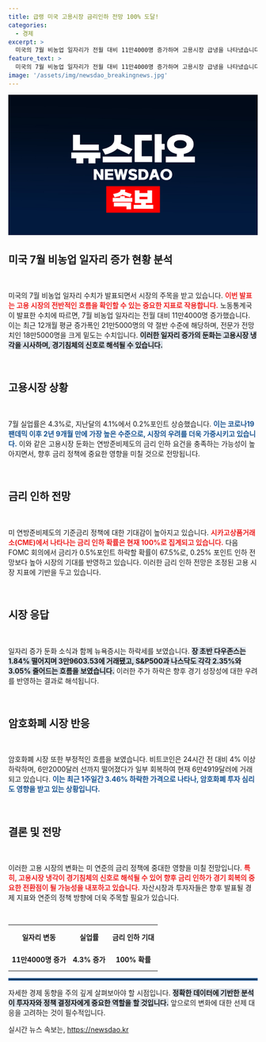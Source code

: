 ```yaml
---
title: 급랭 미국 고용시장 금리인하 전망 100% 도달!
categories:
  - 경제
excerpt: >
  미국의 7월 비농업 일자리가 전월 대비 11만4000명 증가하며 고용시장 급냉을 나타냈습니다. 실업률은 2년 9개월 만에 최고치로 치솟아 금리 인하 가능성을 높이고 있지만, 경기침체 우려로 자산시장이 흔들리고 있습니다. 9월 FOMC 회의에 관심 집중!
feature_text: >
  미국의 7월 비농업 일자리가 전월 대비 11만4000명 증가하며 고용시장 급냉을 나타냈습니다. 실업률은 2년 9개월 만에 최고치로 치솟아 금리 인하 가능성을 높이고 있지만, 경기침체 우려로 자산시장이 흔들리고 있습니다. 9월 FOMC 회의에 관심 집중!
image: '/assets/img/newsdao_breakingnews.jpg'
---
```


<p><img src="/assets/img/newsdao_breakingnews.jpg" alt="flaretime 속보" /></p>

<h2>미국 7월 비농업 일자리 증가 현황 분석</h2>

<p data-ke-size="size16">&nbsp;</p>

<p>미국의 7월 비농업 일자리 수치가 발표되면서 시장의 주목을 받고 있습니다. <b><span style="color: #ee2323;">이번 발표는 고용 시장의 전반적인 흐름을 확인할 수 있는 중요한 지표로 작용합니다.</span></b> 노동통계국이 발표한 수치에 따르면, 7월 비농업 일자리는 전월 대비 11만4000명 증가했습니다. 이는 최근 12개월 평균 증가폭인 21만5000명의 약 절반 수준에 해당하며, 전문가 전망치인 18만5000명을 크게 밑도는 수치입니다. <b><span style="background-color: #21538527;">이러한 일자리 증가의 둔화는 고용시장 냉각을 시사하며, 경기침체의 신호로 해석될 수 있습니다.</span></b> </p>

<p data-ke-size="size16">&nbsp;</p>

<h2 data-ke-size="size26">고용시장 상황</h2>

<p data-ke-size="size16">&nbsp;</p>

<p>7월 실업률은 4.3%로, 지난달의 4.1%에서 0.2%포인트 상승했습니다. <b><span style="color: #1a5490;">이는 코로나19 팬데믹 이후 2년 9개월 만에 가장 높은 수준으로, 시장의 우려를 더욱 가중시키고 있습니다.</span></b> 이와 같은 고용시장 둔화는 연방준비제도의 금리 인하 요건을 충족하는 가능성이 높아지면서, 향후 금리 정책에 중요한 영향을 미칠 것으로 전망됩니다. </p>

<p data-ke-size="size16">&nbsp;</p>

<h2 data-ke-size="size26">금리 인하 전망</h2>

<p data-ke-size="size16">&nbsp;</p>

<p>미 연방준비제도의 기준금리 정책에 대한 기대감이 높아지고 있습니다. <b><span style="color: #ee2323;">시카고상품거래소(CME)에서 나타나는 금리 인하 확률은 현재 100%로 집계되고 있습니다.</span></b> 다음 FOMC 회의에서 금리가 0.5%포인트 하락할 확률이 67.5%로, 0.25% 포인트 인하 전망보다 높아 시장의 기대를 반영하고 있습니다. 이러한 금리 인하 전망은 조정된 고용 시장 지표에 기반을 두고 있습니다. </p>

<p data-ke-size="size16">&nbsp;</p>

<h2 data-ke-size="size26">시장 응답</h2>

<p data-ke-size="size16">&nbsp;</p>

<p>일자리 증가 둔화 소식과 함께 뉴욕증시는 하락세를 보였습니다. <b><span style="background-color: #21538527;">장 초반 다우존스는 1.84% 떨어지며 3만9603.53에 거래됐고, S&amp;P500과 나스닥도 각각 2.35%와 3.05% 줄어드는 흐름을 보였습니다.</span></b> 이러한 주가 하락은 향후 경기 성장성에 대한 우려를 반영하는 결과로 해석됩니다. </p>

<p data-ke-size="size16">&nbsp;</p>

<h2 data-ke-size="size26">암호화폐 시장 반응</h2>

<p data-ke-size="size16">&nbsp;</p>

<p>암호화폐 시장 또한 부정적인 흐름을 보였습니다. 비트코인은 24시간 전 대비 4% 이상 하락하며, 6만2000달러 선까지 떨어졌다가 일부 회복하여 현재 6만4919달러에 거래되고 있습니다. <b><span style="color: #1a5490;">이는 최근 1주일간 3.46% 하락한 가격으로 나타나, 암호화폐 투자 심리도 영향을 받고 있는 상황입니다.</span></b> </p>

<p data-ke-size="size16">&nbsp;</p>

<h2 data-ke-size="size26">결론 및 전망</h2>

<p data-ke-size="size16">&nbsp;</p>

<p>이러한 고용 시장의 변화는 미 연준의 금리 정책에 중대한 영향을 미칠 전망입니다. <b><span style="color: #ee2323;">특히, 고용시장 냉각이 경기침체의 신호로 해석될 수 있어 향후 금리 인하가 경기 회복의 중요한 전환점이 될 가능성을 내포하고 있습니다.</span></b> 자산시장과 투자자들은 향후 발표될 경제 지표와 연준의 정책 방향에 더욱 주목할 필요가 있습니다. </p>

<p data-ke-size="size16">&nbsp;</p>

<table style="width:100%">
  <tr>
    <th style="text-align: center; height: 40px;"><b>일자리 변동</b></th>
    <th style="text-align: center; height: 40px;"><b>실업률</b></th>
    <th style="text-align: center; height: 40px;"><b>금리 인하 기대</b></th>
  </tr>
  <tr>
    <td style="text-align: center; height: 40px;"><b>11만4000명 증가</b></td>
    <td style="text-align: center; height: 40px;"><b>4.3% 증가</b></td>
    <td style="text-align: center; height: 40px;"><b>100% 확률</b></td>
  </tr>
</table> 

<hr style="border: 2px solid #1a5490;"/>

<p>자세한 경제 동향을 주의 깊게 살펴보아야 할 시점입니다. <b><span style="background-color: #21538527;">정확한 데이터에 기반한 분석이 투자자와 정책 결정자에게 중요한 역할을 할 것입니다.</span></b> 앞으로의 변화에 대한 선제 대응을 고려하는 것이 필수적입니다.</p>
실시간 뉴스 속보는, <a href="https://newsdao.kr" rel="dofollow">https://newsdao.kr</a>


